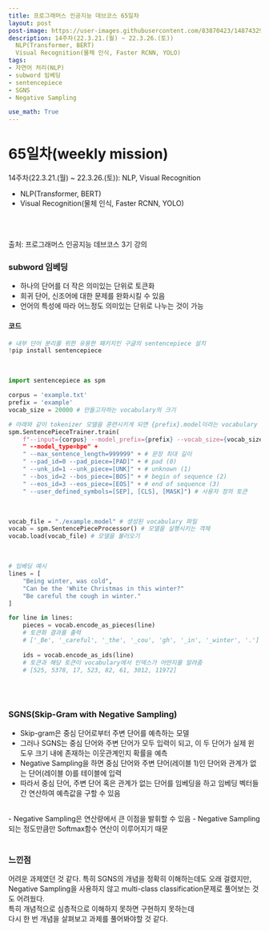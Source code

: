 ```yaml
---
title: 프로그래머스 인공지능 데브코스 65일차
layout: post
post-image: https://user-images.githubusercontent.com/83870423/148743292-e6a1b86d-95ca-4f30-b96a-482104d72319.png
description: 14주차(22.3.21.(월) ~ 22.3.26.(토)) 
  NLP(Transformer, BERT)
  Visual Recognition(물체 인식, Faster RCNN, YOLO)
tags:
- 자연어 처리(NLP)
- subword 임베딩
- sentencepiece
- SGNS
- Negative Sampling

use_math: True
---
```


# 65일차(weekly mission)

14주차(22.3.21.(월) ~ 22.3.26.(토)): NLP, Visual Recognition
* NLP(Transformer, BERT)
* Visual Recognition(물체 인식, Faster RCNN, YOLO)
<br>
<br>

출처: 프로그래머스 인공지능 데브코스 3기 강의

### subword 임베딩
- 하나의 단어를 더 작은 의미있는 단위로 토큰화
- 희귀 단어, 신조어에 대한 문제를 완화시킬 수 있음
- 언어의 특성에 따라 어느정도 의미있는 단위로 나누는 것이 가능

#### 코드


```python
# 내부 단어 분리를 위한 유용한 패키지인 구글의 sentencepiece 설치
!pip install sentencepiece
```

<br>

```python
import sentencepiece as spm

corpus = 'example.txt'
prefix = 'example'
vocab_size = 20000 # 만들고자하는 vocabulary의 크기

# 아래와 같이 tokenizer 모델을 훈련시키게 되면 {prefix}.model이라는 vocabulary 파일이 현재 디렉토리에 생성
spm.SentencePieceTrainer.train(
    f"--input={corpus} --model_prefix={prefix} --vocab_size={vocab_size + 7} + 
    " --model_type=bpe" +
    " --max_sentence_length=999999" + # 문장 최대 길이
    " --pad_id=0 --pad_piece=[PAD]" + # pad (0)
    " --unk_id=1 --unk_piece=[UNK]" + # unknown (1)
    " --bos_id=2 --bos_piece=[BOS]" + # begin of sequence (2)
    " --eos_id=3 --eos_piece=[EOS]" + # end of sequence (3)
    " --user_defined_symbols=[SEP], [CLS], [MASK]") # 사용자 정의 토큰
```

<br>

```python
vocab_file = "./example.model" # 생성된 vocabulary 파일
vocab = spm.SentencePieceProcessor() # 모델을 실행시키는 객체
vocab.load(vocab_file) # 모델을 불러오기
```

<br>

```python
# 임베딩 예시
lines = [
    "Being winter, was cold",
    "Can be the 'White Christmas in this winter?"
    "Be careful the cough in winter."
]

for line in lines:
    pieces = vocab.encode_as_pieces(line)
    # 토큰화 결과를 출력
    # ['_Be', '_careful', '_the', '_cou', 'gh', '_in', '_winter', '.'] 이런식으로 토큰화
    
    ids = vocab.encode_as_ids(line)
    # 토큰과 해당 토큰이 vocabulary에서 인덱스가 어떤지를 알려줌
    # [525, 5378, 17, 523, 82, 61, 3012, 11972]
```
<br>
<br>

### SGNS(Skip-Gram with Negative Sampling)
- Skip-gram은 중심 단어로부터 주변 단어를 예측하는 모델
- 그러나 SGNS는 중심 단어와 주변 단어가 모두 입력이 되고, 이 두 단어가 실제 윈도우 크기 내에 존재하는 이웃관계인지 확률을 예측
- Negative Sampling을 하면 중심 단어와 주변 단어(레이블 1)인 단어와 관계가 없는 단어(레이블 0)를 테이블에 입력
- 따라서 중심 단어, 주변 단어 혹은 관계가 없는 단어를 임베딩을 하고 임베딩 벡터들 간 연산하여 예측값을 구할 수 있음<br>
<br>
- Negative Sampling은 연산량에서 큰 이점을 발휘할 수 있음
- Negative Sampling되는 정도만큼만 Softmax함수 연산이 이루어지기 때문

<br>
<br>

### 느낀점
어려운 과제였던 것 같다. 특히 SGNS의 개념을 정확히 이해하는데도 오래 걸렸지만,<br>
Negative Sampling을 사용하지 않고 multi-class classification문제로 풀어보는 것도 어려웠다.<br>
특히 개념적으로 심층적으로 이해하지 못하면 구현하지 못하는데<br>
다시 한 번 개념을 살펴보고 과제를 풀어봐야할 것 같다.
